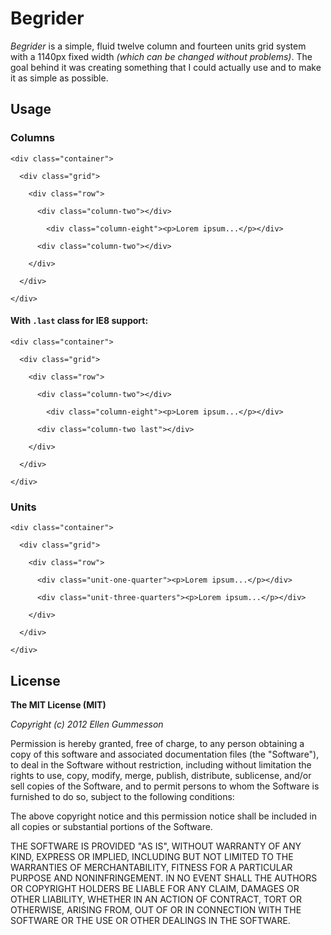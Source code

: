 # Begrider
*Begrider* is a simple, fluid twelve column and fourteen units grid system with a 1140px fixed width *(which can be changed without problems)*. The goal behind it was creating something that I could actually use and to make it as simple as possible.

## Usage

### Columns

    <div class="container">
    
      <div class="grid">
    
        <div class="row">
    
          <div class="column-two"></div>
    
            <div class="column-eight"><p>Lorem ipsum...</p></div>
    
          <div class="column-two"></div>
    
        </div>
    
      </div>
    
    </div>

#### With `.last` class for IE8 support:

    <div class="container">
    
      <div class="grid">
    
        <div class="row">
    
          <div class="column-two"></div>
    
            <div class="column-eight"><p>Lorem ipsum...</p></div>
    
          <div class="column-two last"></div>
    
        </div>
    
      </div>
    
    </div>

### Units
    
    <div class="container">
    
      <div class="grid">
    
        <div class="row">
    
          <div class="unit-one-quarter"><p>Lorem ipsum...</p></div>
    
          <div class="unit-three-quarters"><p>Lorem ipsum...</p></div>
    
        </div>
    
      </div>
    
    </div>

## License

**The MIT License (MIT)**

*Copyright (c) 2012 Ellen Gummesson*

Permission is hereby granted, free of charge, to any person obtaining a copy of this software and associated documentation files (the "Software"), to deal in the Software without restriction, including without limitation the rights to use, copy, modify, merge, publish, distribute, sublicense, and/or sell copies of the Software, and to permit persons to whom the Software is furnished to do so, subject to the following conditions:

The above copyright notice and this permission notice shall be included in all copies or substantial portions of the Software.

THE SOFTWARE IS PROVIDED "AS IS", WITHOUT WARRANTY OF ANY KIND, EXPRESS OR IMPLIED, INCLUDING BUT NOT LIMITED TO THE WARRANTIES OF MERCHANTABILITY, FITNESS FOR A PARTICULAR PURPOSE AND NONINFRINGEMENT. IN NO EVENT SHALL THE AUTHORS OR COPYRIGHT HOLDERS BE LIABLE FOR ANY CLAIM, DAMAGES OR OTHER LIABILITY, WHETHER IN AN ACTION OF CONTRACT, TORT OR OTHERWISE, ARISING FROM, OUT OF OR IN CONNECTION WITH THE SOFTWARE OR THE USE OR OTHER DEALINGS IN THE SOFTWARE.
